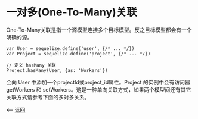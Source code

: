 # 一对多(One-To-Many)关联

One-To-Many关联是指一个源模型连接多个目标模型。反之目标模型都会有一个明确的源。

````
var User = sequelize.define('user', {/* ... */})
var Project = sequelize.define('project', {/* ... */})
 
// 定义 hasMany 关联
Project.hasMany(User, {as: 'Workers'})
````
会向 User 中添加一个projectId或project_id属性。Project 的实例中会有访问器getWorkers 和 setWorkers。这是一种单向关联方式，如果两个模型间还有其它关联方式请参考下面的多对多关系。



<-- [返回](../catalogue.md)